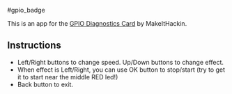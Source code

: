 #gpio_badge

This is an app for the [GPIO Diagnostics Card](https://tindie.com/stores/MakeItHackin) by MakeItHackin.

## Instructions

- Left/Right buttons to change speed. Up/Down buttons to change effect.
- When effect is Left/Right, you can use OK button to stop/start (try to get it to start near the middle RED led!)
- Back button to exit.
